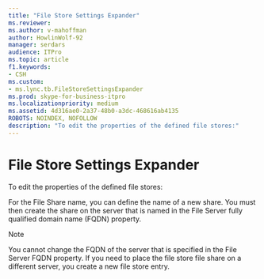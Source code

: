 ```yaml
---
title: "File Store Settings Expander"
ms.reviewer: 
ms.author: v-mahoffman
author: HowlinWolf-92
manager: serdars
audience: ITPro
ms.topic: article
f1.keywords:
- CSH
ms.custom:
- ms.lync.tb.FileStoreSettingsExpander
ms.prod: skype-for-business-itpro
ms.localizationpriority: medium
ms.assetid: 4d316ae0-2a37-48b0-a3dc-468616ab4135
ROBOTS: NOINDEX, NOFOLLOW
description: "To edit the properties of the defined file stores:"
---
```


# File Store Settings Expander
 
To edit the properties of the defined file stores:
  
For the File Share name, you can define the name of a new share. You must then create the share on the server that is named in the File Server fully qualified domain name (FQDN) property.
  
> [!NOTE]
> You cannot change the FQDN of the server that is specified in the File Server FQDN property. If you need to place the file store file share on a different server, you create a new file store entry. 
  

